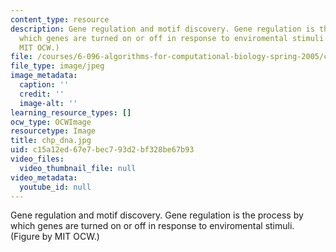 ```yaml
---
content_type: resource
description: Gene regulation and motif discovery. Gene regulation is the process by
  which genes are turned on or off in response to enviromental stimuli. (Figure by
  MIT OCW.)
file: /courses/6-096-algorithms-for-computational-biology-spring-2005/c15a12ed67e7bec793d2bf328be67b93_chp_dna.jpg
file_type: image/jpeg
image_metadata:
  caption: ''
  credit: ''
  image-alt: ''
learning_resource_types: []
ocw_type: OCWImage
resourcetype: Image
title: chp_dna.jpg
uid: c15a12ed-67e7-bec7-93d2-bf328be67b93
video_files:
  video_thumbnail_file: null
video_metadata:
  youtube_id: null
---
```

Gene regulation and motif discovery. Gene regulation is the process by which genes are turned on or off in response to enviromental stimuli. (Figure by MIT OCW.)

